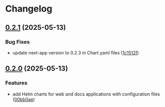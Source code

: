 # Changelog

## [0.2.1](https://github.com/GVengelen/ready-changeset-argo/compare/docs-helm-0.2.0...docs-helm-0.2.1) (2025-05-13)


### Bug Fixes

* update next-app version to 0.2.3 in Chart.yaml files ([1c1512f](https://github.com/GVengelen/ready-changeset-argo/commit/1c1512ff5b5c9fbc555a383e94dc7cced82aef5c))

## [0.2.0](https://github.com/GVengelen/ready-changeset-argo/compare/docs-helm-0.1.0...docs-helm-0.2.0) (2025-05-13)


### Features

* add Helm charts for web and docs applications with configuration files ([00bb0ae](https://github.com/GVengelen/ready-changeset-argo/commit/00bb0aec36a20d117498173e9467dc9fee188af9))
